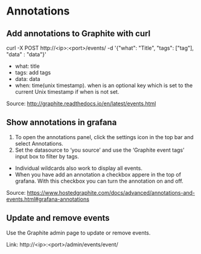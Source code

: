 # Annotations

## Add annotations to Graphite with curl
  curl -X POST http://\<ip>:\<port>/events/ -d '{"what": "Title", "tags": ["tag"], "data" : "data"}'
  - what: title
  - tags: add tags
  - data: data
  - when: time(unix timestamp). when is an optional key which is set to the current Unix timestamp if when is not set.
  
  Source: http://graphite.readthedocs.io/en/latest/events.html

## Show annotations in grafana
  1. To open the annotations panel, click the settings icon in the top bar and select Annotations.
  2. Set the datasource to ‘you source’ and use the ‘Graphite event tags’ input box to filter by tags.
  - Individual wildcards also work to display all events.
  - When you have add an annotation a checkbox appere in the top of grafana. With this checkbox you can turn the annotation on and off. 
 
 Source: https://www.hostedgraphite.com/docs/advanced/annotations-and-events.html#grafana-annotations
  
## Update and remove events
  Use the Graphite admin page to update or remove events.
  
  Link: http://\<ip>:\<port>/admin/events/event/
